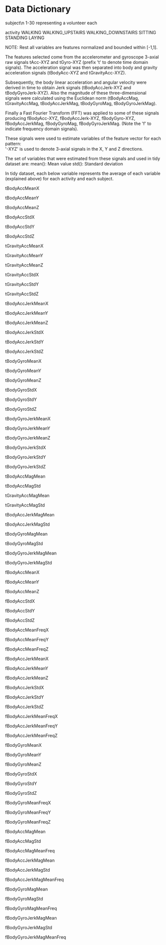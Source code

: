 Data Dictionary
=====================

subject\n
	1-30 representing a volunteer each

activity
	WALKING
	WALKING_UPSTAIRS
	WALKING_DOWNSTAIRS
	SITTING
	STANDING
	LAYING

NOTE: Rest all variables are features normalized and bounded within [-1,1].

The features selected come from the accelerometer and gyroscope 3-axial raw signals tAcc-XYZ and tGyro-XYZ 
(prefix 't' to denote time domain signals). 
The acceleration signal was then separated into body and gravity acceleration signals (tBodyAcc-XYZ and tGravityAcc-XYZ).

Subsequently, the body linear acceleration and angular velocity were derived in time to obtain 
Jerk signals (tBodyAccJerk-XYZ and tBodyGyroJerk-XYZ).
Also the magnitude of these three-dimensional signals were calculated using the Euclidean norm 
(tBodyAccMag, tGravityAccMag, tBodyAccJerkMag, tBodyGyroMag, tBodyGyroJerkMag). 

Finally a Fast Fourier Transform (FFT) was applied to some of these signals producing 
fBodyAcc-XYZ, fBodyAccJerk-XYZ, fBodyGyro-XYZ, fBodyAccJerkMag, fBodyGyroMag, fBodyGyroJerkMag. 
(Note the 'f' to indicate frequency domain signals). 

These signals were used to estimate variables of the feature vector for each pattern:  
'-XYZ' is used to denote 3-axial signals in the X, Y and Z directions.

The set of variables that were estimated from these signals and used in tidy dataset are:
mean(): Mean value
std(): Standard deviation

In tidy dataset, each below variable represents the average of each variable (explained above) for each activity and each subject.


tBodyAccMeanX 

tBodyAccMeanY 

tBodyAccMeanZ 

tBodyAccStdX 

tBodyAccStdY 

tBodyAccStdZ 

tGravityAccMeanX 

tGravityAccMeanY 

tGravityAccMeanZ 

tGravityAccStdX 

tGravityAccStdY 

tGravityAccStdZ 

tBodyAccJerkMeanX 

tBodyAccJerkMeanY 

tBodyAccJerkMeanZ 

tBodyAccJerkStdX 

tBodyAccJerkStdY 

tBodyAccJerkStdZ 

tBodyGyroMeanX 

tBodyGyroMeanY 

tBodyGyroMeanZ 

tBodyGyroStdX 

tBodyGyroStdY 

tBodyGyroStdZ 

tBodyGyroJerkMeanX 

tBodyGyroJerkMeanY 

tBodyGyroJerkMeanZ 

tBodyGyroJerkStdX 

tBodyGyroJerkStdY 

tBodyGyroJerkStdZ 

tBodyAccMagMean 

tBodyAccMagStd 

tGravityAccMagMean 

tGravityAccMagStd 

tBodyAccJerkMagMean 

tBodyAccJerkMagStd 

tBodyGyroMagMean 

tBodyGyroMagStd 

tBodyGyroJerkMagMean 

tBodyGyroJerkMagStd 

fBodyAccMeanX 

fBodyAccMeanY 

fBodyAccMeanZ 

fBodyAccStdX 

fBodyAccStdY 

fBodyAccStdZ 

fBodyAccMeanFreqX 

fBodyAccMeanFreqY 

fBodyAccMeanFreqZ 

fBodyAccJerkMeanX 

fBodyAccJerkMeanY 

fBodyAccJerkMeanZ 

fBodyAccJerkStdX 

fBodyAccJerkStdY 

fBodyAccJerkStdZ 

fBodyAccJerkMeanFreqX 

fBodyAccJerkMeanFreqY 

fBodyAccJerkMeanFreqZ 

fBodyGyroMeanX 

fBodyGyroMeanY 

fBodyGyroMeanZ 

fBodyGyroStdX 

fBodyGyroStdY 

fBodyGyroStdZ 

fBodyGyroMeanFreqX 

fBodyGyroMeanFreqY 

fBodyGyroMeanFreqZ 

fBodyAccMagMean 

fBodyAccMagStd 

fBodyAccMagMeanFreq 

fBodyAccJerkMagMean 

fBodyAccJerkMagStd 

fBodyAccJerkMagMeanFreq 

fBodyGyroMagMean 

fBodyGyroMagStd 

fBodyGyroMagMeanFreq 

fBodyGyroJerkMagMean 

fBodyGyroJerkMagStd 

fBodyGyroJerkMagMeanFreq
